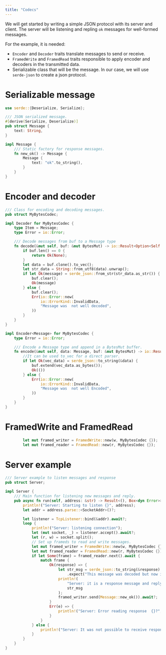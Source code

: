 ```yaml
---
title: "Codecs"
---
```


We will get started by writing a simple JSON protocol with its server and client. The server will be listening
and repling `ok` messages for well-formed messages.


For the example, it is needed: 

- `Encoder` and `Decoder` traits translate messages to send or receive. 
- `FramedWrite` and `FramedRead` traits responsible to apply encoder and decoders in the transmitted data.
-  Serializable class that will be the message. In our case, we will use `serde-json` to create a json protocol.

# Serializable message

```rust
use serde::{Deserialize, Serialize};

/// JSON serialized message.
#[derive(Serialize, Deserialize)]
pub struct Message {
    text: String,
}

impl Message {
    /// Static factory for response messages.
    fn new_ok() -> Message {
        Message {
            text: "ok".to_string(),
        }
    }
}
```

# Encoder and decoder
```rust
/// Class for encoding and decoding messages.
pub struct MyBytesCodec;

impl Decoder for MyBytesCodec {
    type Item = Message;
    type Error = io::Error;

    /// Decode messages from buf to a Message type
    fn decode(&mut self, buf: &mut BytesMut) -> io::Result<Option<Self::Item>> {
        if buf.len() == 0 {
            return Ok(None);
        }
        let data = buf.clone().to_vec();
        let str_data = String::from_utf8(data).unwrap();
        if let Ok(message) = serde_json::from_str(str_data.as_str()) {
            buf.clear();
            Ok(message)
        } else {
            buf.clear();
            Err(io::Error::new(
                io::ErrorKind::InvalidData,
                "Message was  not well decoded",
            ))
        }
    }
}
```
```rust
impl Encoder<Message> for MyBytesCodec {
    type Error = io::Error;

    /// Encode a Message type and append in a BytesMut buffer.
    fn encode(&mut self, data: Message, buf: &mut BytesMut) -> io::Result<()> {
        //It can be used to_vec for a direct parser.
        if let Ok(vec_data) = serde_json::to_string(&data) {
            buf.extend(vec_data.as_bytes());
            Ok(())
        } else {
            Err(io::Error::new(
                io::ErrorKind::InvalidData,
                "Message was  not well Encoded",
            ))
        }
    }
}
```
# FramedWrite and FramedRead
```rust
        let mut framed_writer = FramedWrite::new(w, MyBytesCodec {});
        let mut framed_reader = FramedRead::new(r, MyBytesCodec {});
```


# Server example

```rust
/// Server example to listen messages and response
pub struct Server;

impl Server {
    /// Main function for listening new messages and reply.
    pub async fn run(self, address: &str) -> Result<(), Box<dyn Error>> {
        println!("Server: Starting to listen {}", address);
        let addr = address.parse::<SocketAddr>()?;

        let listener = TcpListener::bind(&addr).await?;
        loop {
            println!("Server: listening connection");
            let (mut socket, _) = listener.accept().await?;
            let (r, w) = socket.split();
            // Set up frameds to read and write messages.
            let mut framed_writer = FramedWrite::new(w, MyBytesCodec {});
            let mut framed_reader = FramedRead::new(r, MyBytesCodec {});
            if let Some(frame) = framed_reader.next().await {
                match frame {
                    Ok(response) => {
                        let str_msg = serde_json::to_string(&response)
                            .expect("This message was decoded but now it can be parser to string.");
                        println!(
                            "Server: it is a response message and replying response {}",
                            str_msg
                        );
                        framed_writer.send(Message::new_ok()).await?;
                    }
                    Err(e) => {
                        println!("Server: Error reading response  {}?", e);
                    }
                }
            } else {
                println!("Server: It was not possible to receive responses.");
            }
        }
    }
}
```
